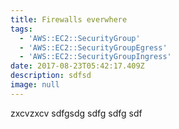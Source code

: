```yaml
---
title: Firewalls everwhere
tags:
  - 'AWS::EC2::SecurityGroup'
  - 'AWS::EC2::SecurityGroupEgress'
  - 'AWS::EC2::SecurityGroupIngress'
date: 2017-08-23T05:42:17.409Z
description: sdfsd
image: null
---
```

zxcvzxcv
sdfgsdg
sdfg
sdfg
sdf
